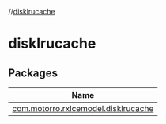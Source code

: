 //[disklrucache](index.md)

# disklrucache

## Packages

| Name |
|---|
| [com.motorro.rxlcemodel.disklrucache](disklrucache/com.motorro.rxlcemodel.disklrucache/index.md) |
